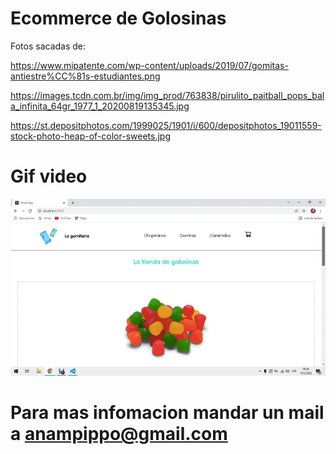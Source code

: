 # Ecommerce de Golosinas 

Fotos sacadas de:

https://www.mipatente.com/wp-content/uploads/2019/07/gomitas-antiestre%CC%81s-estudiantes.png

https://images.tcdn.com.br/img/img_prod/763838/pirulito_paitball_pops_bala_infinita_64gr_1977_1_20200819135345.jpg

https://st.depositphotos.com/1999025/1901/i/600/depositphotos_19011559-stock-photo-heap-of-color-sweets.jpg


# Gif video 

![VideoGif](public/proyecto.gif)


# Para mas infomacion mandar un mail a anampippo@gmail.com


